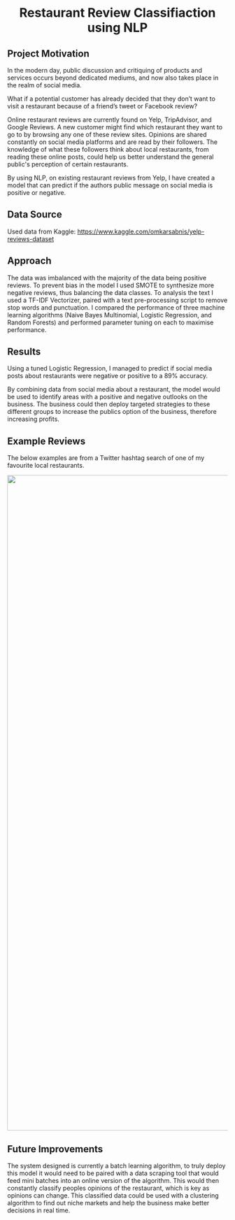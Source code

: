 <h1 align='center'> Restaurant Review Classifiaction using NLP </h1>

## Project Motivation

In the modern day, public discussion and critiquing of products and services occurs beyond dedicated mediums, and now also takes place in the realm of social media.

What if a potential customer has already decided that they don’t want to visit a restaurant because of a friend’s tweet or Facebook review? 

Online restaurant reviews are currently found on Yelp, TripAdvisor, and Google Reviews. A new customer might find which restaurant they want to go to by browsing any one of these review sites. Opinions are shared constantly on social media platforms and are read by their followers. The knowledge of what these followers think about local restaurants, from reading these online posts, could help us better understand the general public's perception of certain restaurants.

By using NLP, on existing restaurant reviews from Yelp, I have created a model that can predict if the authors public message on social media is positive or negative.

## Data Source

Used data from Kaggle: https://www.kaggle.com/omkarsabnis/yelp-reviews-dataset

## Approach

The data was imbalanced with the majority of the data being positive reviews. To prevent bias in the model I used SMOTE to synthesize more negative reviews, thus balancing the data classes. To analysis the text I used a TF-IDF Vectorizer, paired with a text pre-processing script to remove stop words and punctuation. I compared the performance of three machine learning algorithms (Naive Bayes Multinomial, Logistic Regression, and Random Forests) and performed parameter tuning on each to maximise performance.

## Results

Using a tuned Logistic Regression, I managed to predict if social media posts about restaurants were negative or positive to a 89% accuracy.

By combining data from social media about a restaurant, the model would be used to identify areas with a positive and negative outlooks on the business. The business could then deploy targeted strategies to these different groups to increase the publics option of the business, therefore increasing profits.

## Example Reviews

The below examples are from a Twitter hashtag search of one of my favourite local restaurants. 

<p align="center">
  <img src="https://github.com/RamonJWS/Yelp_Review_NLP/blob/master/examples.PNG" width=1500>
</p>

## Future Improvements

The system designed is currently a batch learning algorithm, to truly deploy this model it would need to be paired with a data scraping tool that would feed mini batches into an online version of the algorithm. This would then constantly classify peoples opinions of the restaurant, which is key as opinions can change. This classified data could be used with a clustering algorithm to find out niche markets and help the business make better decisions in real time.
